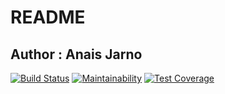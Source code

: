 # README

## Author : Anais Jarno

[![Build Status](https://travis-ci.com/ajarno/lpa2-pizza-project.svg?branch=master)](https://travis-ci.com/ajarno/lpa2-pizza-project)
[![Maintainability](https://api.codeclimate.com/v1/badges/07533d06ce01d37ebd17/maintainability)](https://codeclimate.com/github/ajarno/lpa2-pizza-project/maintainability)
[![Test Coverage](https://api.codeclimate.com/v1/badges/07533d06ce01d37ebd17/test_coverage)](https://codeclimate.com/github/ajarno/lpa2-pizza-project/test_coverage)